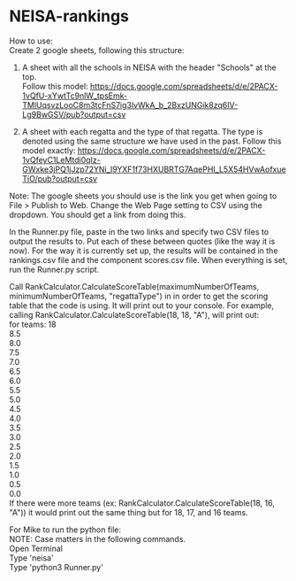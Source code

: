 # NEISA-rankings

How to use:  
Create 2 google sheets, following this structure:  

1. A sheet with all the schools in NEISA with the header "Schools" at the top.  
Follow this model: https://docs.google.com/spreadsheets/d/e/2PACX-1vQfU-xYwtTc9nlW_tpsEmk-TMlUqsvzLooC8m3tcFnS7ig3lvWkA_b_2BxzUNGik8zq6IV-Lg9BwGSV/pub?output=csv  

2. A sheet with each regatta and the type of that regatta. The type is denoted using the same structure we have used in the past. Follow this model exactly: https://docs.google.com/spreadsheets/d/e/2PACX-1vQfeyC1LeMtdi0qIz-GWxke3jPQ1jJzp72YNi_I9YXF1f73HXUBRTG7AqePHI_L5X54HVwAofxueTiO/pub?output=csv  

Note: The google sheets you should use is the link you get when going to File > Publish to Web. Change the Web Page setting to CSV using the dropdown. You should get a link from doing this.

In the Runner.py file, paste in the two links and specify two CSV files to output the results to. Put each of these between quotes (like the way it is now). For the way it is currently set up, the results will be contained in the rankings.csv file and the component scores.csv file. When everything is set, run the Runner.py script.

Call RankCalculator.CalculateScoreTable(maximumNumberOfTeams, minimumNumberOfTeams, "regattaType") in in order to get the scoring table that the code is using. It will print out to your console. For example, calling RankCalculator.CalculateScoreTable(18, 18, "A"), will print out:   
for teams: 18  
8.5  
8.0  
7.5  
7.0  
6.5  
6.0  
5.5  
5.0  
4.5   
4.0  
3.5   
3.0  
2.5   
2.0  
1.5   
1.0   
0.5   
0.0   
If there were more teams (ex: RankCalculator.CalculateScoreTable(18, 16, "A")) it would print out the same thing but for 18, 17, and 16 teams.

For Mike to run the python file:   
NOTE: Case matters in the following commands.  
Open Terminal  
Type 'neisa'  
Type 'python3 Runner.py'  
